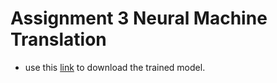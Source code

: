# Assignment 3 Neural Machine Translation

* use this [link](https://drive.google.com/drive/folders/1BWj1vq2xaMvez5avklaySEOGZHBuN5kH?usp=sharing) to download the trained model.